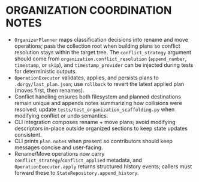 # ORGANIZATION COORDINATION NOTES

- `OrganizerPlanner` maps classification decisions into rename and move operations; pass the collection root when building plans so conflict resolution stays within the target tree. The `conflict_strategy` argument should come from `organization.conflict_resolution` (`append_number`, `timestamp`, or `skip`), and `timestamp_provider` can be injected during tests for deterministic outputs.
- `OperationExecutor` validates, applies, and persists plans to `.dorgy/last_plan.json`; use `rollback` to revert the latest applied plan (moves first, then renames).
- Conflict handling ensures both filesystem and planned destinations remain unique and appends notes summarizing how collisions were resolved; update `tests/test_organization_scaffolding.py` when modifying conflict or undo semantics.
- CLI integration composes rename + move plans; avoid modifying descriptors in-place outside organized sections to keep state updates consistent.
- CLI prints `plan.notes` when present so contributors should keep messages concise and user-facing.
- Rename/Move operations now carry `conflict_strategy`/`conflict_applied` metadata, and `OperationExecutor.apply` returns structured history events; callers must forward these to `StateRepository.append_history`.
